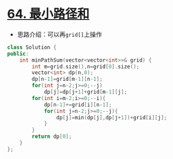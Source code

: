 # [64. 最小路径和](https://leetcode-cn.com/problems/minimum-path-sum/)

+ 思路介绍：可以再`grid[]`上操作

```cpp
class Solution {
public:
    int minPathSum(vector<vector<int>>& grid) {
        int m=grid.size(),n=grid[0].size();
        vector<int> dp(n,0);
        dp[n-1]=grid[m-1][n-1];
        for(int j=n-2;j>=0;--j)
            dp[j]=dp[j+1]+grid[m-1][j];
        for(int i=m-2;i>=0;--i){
            dp[n-1]+=grid[i][n-1];
            for(int j=n-2;j>=0;--j){
                dp[j]=min(dp[j],dp[j+1])+grid[i][j]; 
            }
        }
        return dp[0];
    }
};
```